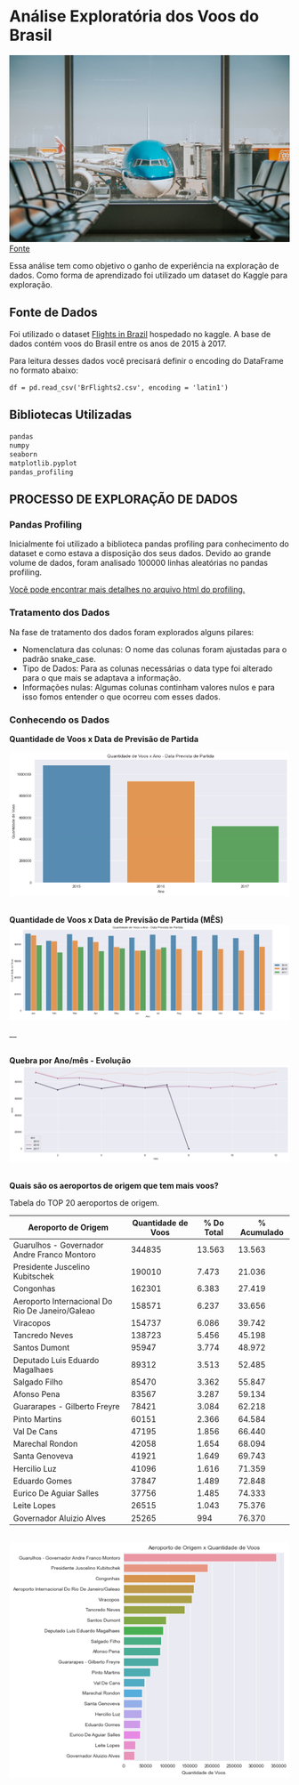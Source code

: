 # Análise Exploratória dos Voos do Brasil

![](./imagens/aeroporto.jpg)
[Fonte](https://unsplash.com/photos/DDBDkz0p918)

Essa análise tem como objetivo o ganho de experiência na exploração de dados. Como forma de aprendizado foi utilizado um dataset do Kaggle para exploração.

## Fonte de Dados

Foi utilizado o dataset [Flights in Brazil](https://www.kaggle.com/ramirobentes/flights-in-brazil) hospedado no kaggle. A base de dados contém voos do Brasil entre os anos de 2015 à 2017.

Para leitura desses dados você precisará definir o encoding do DataFrame no formato abaixo: 

```
df = pd.read_csv('BrFlights2.csv', encoding = 'latin1')
```

## Bibliotecas Utilizadas

```
pandas
numpy
seaborn
matplotlib.pyplot
pandas_profiling
```

## PROCESSO DE EXPLORAÇÃO DE DADOS

### Pandas Profiling
Inicialmente foi utilizado a biblioteca pandas profiling para conhecimento do dataset e como estava a disposição dos seus dados. Devido ao grande volume de dados, foram analisado 100000 linhas aleatórias no pandas profiling.

[Você pode encontrar mais detalhes no arquivo html do profiling.](https://github.com/lucasmbribeiro/exemplo_repositorio/blob/main/df_voos_profile_dark_mode.html) 

### Tratamento dos Dados

Na fase de tratamento dos dados foram explorados alguns pilares:

* Nomenclatura das colunas: O nome das colunas foram ajustadas para o padrão snake_case.
* Tipo de Dados: Para as colunas necessárias o data type foi alterado para o que mais se adaptava a informação.
* Informações nulas: Algumas colunas continham valores nulos e para isso fomos entender o que ocorreu com esses dados.

### Conhecendo os Dados

__Quantidade de Voos x Data de Previsão de Partida__

![](./imagens/qtd_voos_dt_prev.png)

<br> __Quantidade de Voos x Data de Previsão de Partida (MÊS)__
![](./imagens/qtd_voos_dt_prev_mes.png)

__

<br> __Quebra por Ano/mês - Evolução__
![](./imagens/mes_ano_previsao_partida.png)


<br> __Quais são os aeroportos de origem que tem mais voos?__

Tabela do TOP 20 aeroportos de origem.

| Aeroporto de Origem                              | Quantidade de Voos | % Do Total | % Acumulado |
|--------------------------------------------------|--------------------|------------|-------------|
| Guarulhos - Governador Andre Franco Montoro      | 344835             | 13.563     | 13.563      |
| Presidente Juscelino Kubitschek                  | 190010             | 7.473      | 21.036      |
| Congonhas                                        | 162301             | 6.383      | 27.419      |
| Aeroporto Internacional Do Rio De Janeiro/Galeao | 158571             | 6.237      | 33.656      |
| Viracopos                                        | 154737             | 6.086      | 39.742      |
| Tancredo Neves                                   | 138723             | 5.456      | 45.198      |
| Santos Dumont                                    | 95947              | 3.774      | 48.972      |
| Deputado Luis Eduardo Magalhaes                  | 89312              | 3.513      | 52.485      |
| Salgado Filho                                    | 85470              | 3.362      | 55.847      |
| Afonso Pena                                      | 83567              | 3.287      | 59.134      |
| Guararapes - Gilberto Freyre                     | 78421              | 3.084      | 62.218      |
| Pinto Martins                                    | 60151              | 2.366      | 64.584      |
| Val De Cans                                      | 47195              | 1.856      | 66.440      |
| Marechal Rondon                                  | 42058              | 1.654      | 68.094      |
| Santa Genoveva                                   | 41921              | 1.649      | 69.743      |
| Hercilio Luz                                     | 41096              | 1.616      | 71.359      |
| Eduardo Gomes                                    | 37847              | 1.489      | 72.848      |
| Eurico De Aguiar Salles                          | 37756              | 1.485      | 74.333      |
| Leite Lopes                                      | 26515              | 1.043      | 75.376      |
| Governador Aluizio Alves                         | 25265              | 994        | 76.370      |


<br> ![](./imagens/aeroporto_origem.png)

